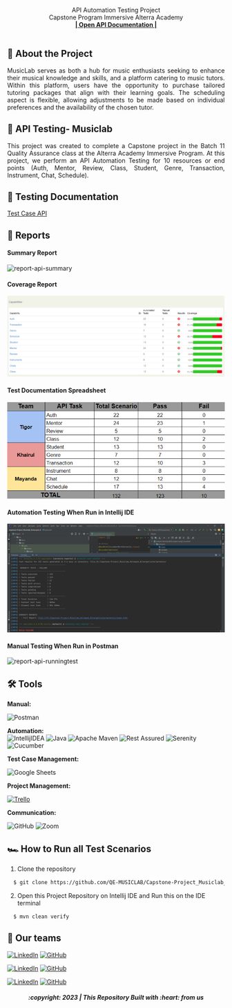  <p align="center">
    API Automation Testing Project
    <br />
    Capstone Program Immersive Alterra Academy
    <br />
    <a href="https://app.swaggerhub.com/apis-docs/KHARISMAJANUAR/MusicLab-API/1.0.0#/"><strong>| Open API Documentation |</strong></a>
    <br />
    <br />
  </p>
</div>

## 📑 About the Project

<p align="justify">MusicLab serves as both a hub for music enthusiasts seeking to enhance their musical knowledge and skills, and a platform catering to music tutors. Within this platform, users have the opportunity to purchase tailored tutoring packages that align with their learning goals. The scheduling aspect is flexible, allowing adjustments to be made based on individual preferences and the availability of the chosen tutor.</p>

## 📑 API Testing- Musiclab

<p align="justify">This project was created to complete a Capstone project in the Batch 11 Quality Assurance class at the Alterra Academy Immersive Program. At this project, we perform an API Automation Testing for 10 resources or end points (Auth, Mentor, Review, Class, Student, Genre, Transaction, Instrument, Chat, Schedule).</p>

## 📓 Testing Documentation
[Test Case API](https://docs.google.com/spreadsheets/d/185Qn1yxGnA07ykqQgy-a-yg5tzb96CdhEZV-e_JqXsQ/edit#gid=0)

## 📝 Reports


#### Summary Report
![report-api-summary](https://github.com/QE-MUSICLAB/Kelompok_B_API_Testing_Musiclab/blob/main/src/Report%20Picture/Screenshot%20(1088).png)

#### Coverage Report
![report-api-cpverage](https://github.com/QE-MUSICLAB/Capstone-Project_Musiclab_Kelompok_B/blob/main/src/Report%20Picture/hasil.png)

#### Test Documentation Spreadsheet
![report-api-chats](https://github.com/QE-MUSICLAB/Capstone-Project_Musiclab_Kelompok_B/blob/main/src/Report%20Picture/spread.png)

#### Automation Testing When Run in Intellij IDE
![report-api-runningtest](https://github.com/QE-MUSICLAB/Capstone-Project_Musiclab_Kelompok_B/blob/main/src/Report%20Picture/Run%20Intelij.png)

#### Manual Testing When Run in Postman
![report-api-runningtest](https://github.com/QE-MUSICLAB/Kelompok_B_API_Testing_Musiclab/blob/main/src/Report%20Picture/Screenshot%20(1096).png)

## 🛠 Tools
**Manual:**

![Postman](https://img.shields.io/badge/Postman-FF6C37?style=for-the-badge&logo=postman&logoColor=white)

**Automation:**  
![IntellijIDEA](https://img.shields.io/badge/IntelliJIDEA-000000.svg?style=for-the-badge&logo=intellij-idea&logoColor=white)
![Java](https://img.shields.io/badge/java-%23ED8B00.svg?style=for-the-badge&logo=java&logoColor=white)
![Apache Maven](https://img.shields.io/badge/Apache%20Maven-C71A36?style=for-the-badge&logo=Apache%20Maven&logoColor=white)
![Rest Assured](https://img.shields.io/badge/-rest%20assured-000000?style=for-the-badge&logo=rest-assured&logoColor=black)
![Serenity](https://img.shields.io/badge/-serenity-16a67a?style=for-the-badge&logo=serenity&logoColor=black)
![Cucumber](https://img.shields.io/badge/-cucumber-4bc47b?style=for-the-badge&logo=cucumber&logoColor=black)

**Test Case Management:**  

![Google Sheets](https://img.shields.io/badge/-Google%20sheets-4bc47b?style=for-the-badge&logoColor=black)

**Project Management:** 

[![Trello](https://img.shields.io/badge/Trello-%23026AA7.svg?style=for-the-badge&logo=Trello&logoColor=white)](https://trello.com/b/x4mtkPka/cookit)

**Communication:**  

![GitHub](https://img.shields.io/badge/github%20Project-%23121011.svg?style=for-the-badge&logo=github&logoColor=white)
![Zoom](https://img.shields.io/badge/Zoom-2D8CFF?style=for-the-badge&logo=zoom&logoColor=white)

## 🏎️ How to Run all Test Scenarios

1. Clone the repository
```bash
  $ git clone https://github.com/QE-MUSICLAB/Capstone-Project_Musiclab_Kelompok_B.git
```
2. Open  this Project Repository on Intellij IDE and Run this on the IDE terminal

```bash
  $ mvn clean verify
```


## 📱 Our teams

  [![LinkedIn](https://img.shields.io/badge/-Rolando%20Tigor-white?style=for-the-badge&logo=linkedin&logoColor=blue)](https://www.linkedin.com/in/rolando-tigor-b02565173)
  [![GitHub](https://img.shields.io/badge/-RolandoTigor-white?style=for-the-badge&logo=github&logoColor=black)](https://github.com/tigorrr4/)

  [![LinkedIn](https://img.shields.io/badge/-MKhairul%20Fahmi-white?style=for-the-badge&logo=linkedin&logoColor=blue)](https://www.linkedin.com/in/mkhairul-fahmi-rasyidin-0723411ba)
  [![GitHub](https://img.shields.io/badge/-MKhairulFahmi-white?style=for-the-badge&logo=github&logoColor=black)](https://github.com/sultanjoss/)

  [![LinkedIn](https://img.shields.io/badge/-Mayanda%20Kartika-white?style=for-the-badge&logo=linkedin&logoColor=blue)](https://www.linkedin.com/in/mayanda-k-1718901a6)
  [![GitHub](https://img.shields.io/badge/-MayandaKartika-white?style=for-the-badge&logo=github&logoColor=black)](https://github.com/mayyanddaa/)



<h5>
<p align="center">:copyright: 2023 | This Repository Built with :heart: from us</p>
</h5>
